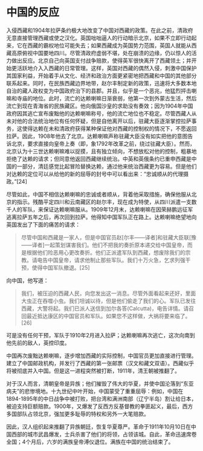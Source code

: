 # 中国的反应

入侵西藏和1904年拉萨条约极大地改变了中国对西藏的政策。在此之前，清政府无意直接管理西藏或使之汉化。英国咄咄逼人的行动暗示北京，如果不立即行动起来，它在西藏的霸权地位可能失去；如果西藏成为英国势力范围，英国人就能从西藏高原俯视中国要地四川。尽管清政府虚弱不堪，处在崩溃的边缘，仍以惊人的活力做出反应。北京自己向英国支付战争赔款，使得英军很快离开了西藏领土；并开始更活跃地介入入西藏的日常管理。这样，英国对西藏的偶然入侵，刺激中国保护其国家利益，开始着手从文化、经济和政治方面更紧密地把西藏和中国的其他部分联系起来。同时，在民族西藏边界地带，赵尔丰制定新的政策，迅速将大多数本地自治的藏人政权变为中国政府治下的县郡。并且，似乎是一个恶兆，他猛烈抨击喇嘛和寺庙的地位。此时，流亡的达赖喇嘛日渐衰弱，他第一次到外蒙古生活，然后流亡到现在青海省的民族藏区。他向俄国沙皇的求助没有奏效；因为1904年中国政府因其逃亡宣布废黜他的达赖喇嘛称号，他的流亡地位也不稳定。尽管西藏人从未对他的合法统治地位有任何怀疑，但是自他离开以后，驻藏大臣逐渐掌控拉萨事务，这使得达赖在未和清政府获得某种保证他对西藏的控制权的情况下，不愿返回拉萨。因此，1908年他去了北京。达赖喇嘛声称驻藏大臣没有如实把他的意图告诉北京，要求直接向皇帝上奏（即，象1792年改革之前，绕过驻藏大臣）。然而，北京认为十三世达赖喇嘛难以捉摸，且有独立倾向，不想放松对他的控制，粗暴地拒绝了达赖的请求；但同意他返回西藏继续统治。中英和英俄条约已重申西藏是中国的一部分，清廷感觉比起冒险替换达赖，通过他来统治西藏更为容易。但是他们对达赖的定位可以从给他的新的屈辱的封号中可以看出来：“忠诚顺从的代理摄政。”\[24\]

尽管如此，中国不相信达赖喇嘛的忠诚或者顺从，背着他采取措施，确保他服从北京的指示。残酷平定四川和云南藏区的赵尔丰，现在成为特使，从四川派遣一支数千人的军队，来保证达赖喇嘛服从。1909年12月末，达赖喇嘛在因荣赫鹏远征军逃离拉萨五年之后，再次回到拉萨。他得知中国军队正在路上。达赖喇嘛绝望地向英国发出了下面的痛苦的请求：

> 尽管中国和西藏是一家人，但是中国官员赵\[尔丰——译者\]和驻藏大臣联\[豫——译者\]一起策划谋害我们。他们不把我的奏折原本递交给中国皇帝，而是根据他们险恶用心更改奏折。他们正派遣军队到西藏，想废除我们的宗教。请电告中国皇帝，请求他制止那些军队。我们十万火急，乞求列强干预，使得中国军队撤退。\[25\]

向中国，他写道：

> 我们，被压迫的西藏人民，向您发出这一消息。尽管外面看起来还好，里面大虫正在吞噬小虫。我们坦诚以待，但是他们偷走了我们的心。军队已发往西藏，大警将起。我们已派人送信到加尔各答\(Calcutta\)，电告详情。请召回最近抵达康区的中国官员和军队。如果您不这样做，大祸将要来临了。\[26\]

可是没有任何干预，军队于1910年2月进入拉萨；达赖喇嘛再次逃亡，这次向南到他先前的敌人，英控印度。

中国再次废黜达赖喇嘛，逐步增加西藏的实际控制，中国官员更加直接进行管理。建立了中国邮政机构，并发行了西藏的第一张邮票（汉文和藏文双语）。西藏似乎将被彻底并入中国。但是这一进程突然被打断，1911年，清王朝被推翻了。

对于汉人而言，清朝皇帝是异族；他们摧毁了伟大的华夏，并使中国沦落到“东亚病夫”的悲惨境地。十九世纪中叶开始，中国蒙受了重重屈辱：例如，中国在1894-1895年的中日战争中被打败，把台湾和满洲南部（辽宁半岛）割让给日本，被迫支持巨额赔款。1900年，又爆发了反西方反基督教的拳匪起义，最后，西方多国部队占领北京，强加更多耻辱的特权和另外一大笔赔款。

因此，汉人组织起来推翻了异族朝廷，恢复华夏尊严。革命于1911年10月10日在中国西部的城市武昌爆发，士兵杀害了他们的将领，占领该城。自此，革命迅速席卷全国；4个月后，六岁的满族皇帝溥仪退位。满族在中国的统治结束了。  


